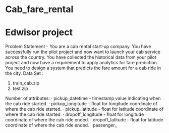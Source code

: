 # Cab_fare_rental
# Edwisor project
Problem Statement -
You are a cab rental start-up company. You have successfully run the pilot project and
now want to launch your cab service across the country. You have collected the
historical data from your pilot project and now have a requirement to apply analytics for
fare prediction. You need to design a system that predicts the fare amount for a cab ride
in the city.
Data Set :
1) train_cab.zip
2) test.zip

Number of attributes:
· pickup_datetime - timestamp value indicating when the cab ride started.
· pickup_longitude - float for longitude coordinate of where the cab ride started.
· pickup_latitude - float for latitude coordinate of where the cab ride started.
· dropoff_longitude - float for longitude coordinate of where the cab ride ended.
· dropoff_latitude - float for latitude coordinate of where the cab ride ended.
· passenger_

